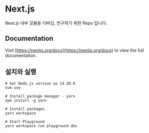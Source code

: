 # Next.js

Next.js 내부 모듈을 디버깅, 연구하기 위한 Repo 입니다.

## Documentation

Visit [https://nextjs.org/docs](https://nextjs.org/docs) to view the full documentation.

## 설치와 실행

```
# Set Node.js version as 14.20.0
nvm use

# Install package manager - yarn
npm install -g yarn

# Install packages
yarn workspace

# Start Playground
yarn workspace run playground dev
```
